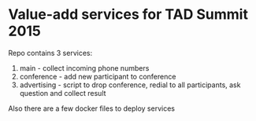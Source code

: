 # Value-add services for TAD Summit 2015

Repo contains 3 services:

1. main - collect incoming phone numbers
2. conference - add new participant to conference
3. advertising - script to drop conference, redial to all participants, ask question and collect result

Also there are a few docker files to deploy services 
